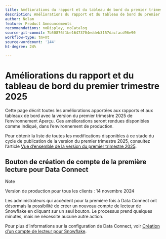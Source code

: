 ```yaml
---
title: Améliorations du rapport et du tableau de bord du premier trimestre 2025
description: Améliorations du rapport et du tableau de bord du premier trimestre 2025
author: Nolan
feature: Product Announcements
recommendations: noDisplay, noCatalog
source-git-commit: 7b50876f1be16473704eddeb3157dacfacd96e90
workflow-type: tm+mt
source-wordcount: '144'
ht-degree: 24%

---
```


# Améliorations du rapport et du tableau de bord du premier trimestre 2025

Cette page décrit toutes les améliorations apportées aux rapports et aux tableaux de bord avec la version du premier trimestre 2025 de l’environnement Aperçu. Ces améliorations seront rendues disponibles comme indiqué, dans l’environnement de production.

Pour obtenir la liste de toutes les modifications disponibles à ce stade du cycle de publication de la version du premier trimestre 2025, consultez l’article [Vue d’ensemble de la version du premier trimestre 2025](/help/quicksilver/product-announcements/product-releases/25-q1-release-activity/25-q1-release-overview.md).

## Bouton de création de compte de la première lecture pour Data Connect

>[!NOTE]
>
>Version de production pour tous les clients : 14 novembre 2024

Les administrateurs qui accèdent pour la première fois à Data Connect ont désormais la possibilité de créer un nouveau compte de lecteur de Snowflake en cliquant sur un seul bouton. Le processus prend quelques minutes, mais ne nécessite aucune autre action.

Pour plus d’informations sur la configuration de Data Connect, voir [Création d’un compte de lecteur pour Snowflake](/help/quicksilver/reports-and-dashboards/data-lake/create-a-reader-account.md).
